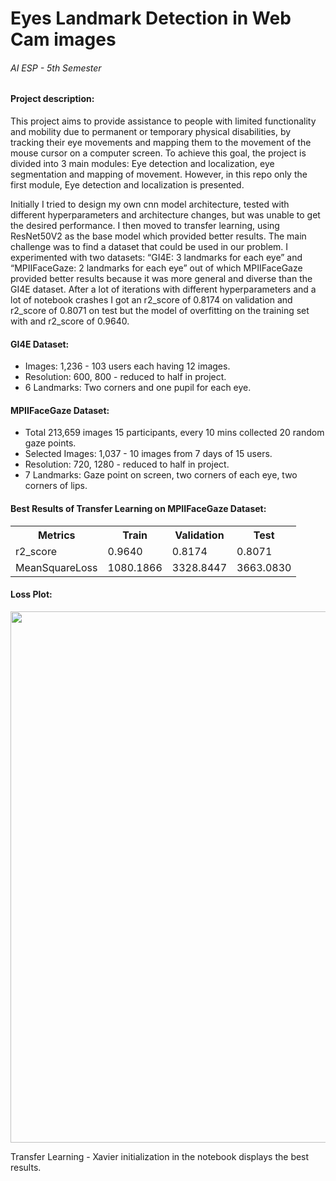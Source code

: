 <h1>Eyes Landmark Detection in Web Cam images</h1>
<h6>AI ESP - 5th Semester</h6>

<h4>Project description:</h4>
<p>This project aims to provide assistance to people with limited functionality and mobility due to permanent or temporary physical disabilities, by tracking their eye movements and mapping them to the movement of the mouse cursor on a computer screen. To achieve this goal, the project is divided into 3 main modules: Eye detection and localization, eye segmentation and mapping of movement. However, in this repo only the first module, Eye detection and localization is presented.</p>

<p>Initially I tried to design my own cnn model architecture, tested with different hyperparameters and architecture changes, but was unable to get the desired performance. I then moved to transfer learning, using ResNet50V2 as the base model which provided better results. The main challenge was to find a dataset that could be used in our problem. I experimented with two datasets: “GI4E: 3 landmarks for each eye” and “MPIIFaceGaze: 2 landmarks for each eye” out of which MPIIFaceGaze provided better results because it was more general and diverse than the GI4E dataset. After a lot of iterations with different hyperparameters and a lot of notebook crashes I got an r2_score of 0.8174 on validation and r2_score of 0.8071 on test but the model of overfitting on the training set with and r2_score of 0.9640. </p>

<h4>GI4E Dataset:</h4>
<ul>
  <li>Images: 1,236 - 103 users each having 12 images.</li>
  <li>Resolution: 600, 800 - reduced to half in project.</li>
  <li>6 Landmarks: Two corners and one pupil for each eye.</li>
</ul>

<h4>MPIIFaceGaze Dataset:</h4>
<ul>
  <li>Total 213,659 images 15 participants, every 10 mins collected 20 random gaze points.</li>
  <li>Selected Images: 1,037 - 10 images from 7 days of 15 users.</li>
  <li>Resolution: 720, 1280 - reduced to half in project.</li>
  <li>7 Landmarks: Gaze point on screen, two corners of each eye, two corners of lips.</li>
</ul>

<h4>Best Results of Transfer Learning on MPIIFaceGaze Dataset:</h4>
<table>
  <tr>
    <th>Metrics</th>
    <th>Train</th>
    <th>Validation</th>
    <th>Test</th>
  </tr>
  <tr>
    <td>r2_score</td>
    <td>0.9640</td>
    <td>0.8174</td>
    <td>0.8071</td>
  </tr>
  <tr>
    <td>MeanSquareLoss</td>
    <td>1080.1866</td>
    <td>3328.8447</td>
    <td>3663.0830</td>
  </tr>
</table>

<h4>Loss Plot:</h4>
<img width=850 src="https://github.com/OmerFarooq246/Eye-Detection-and-Localization-in-Web-Cam-images/assets/110720771/191baa34-1b8a-40f5-8daf-a4dc5ece6d3f">

<p>Transfer Learning - Xavier initialization in the notebook displays the best results.</p>
